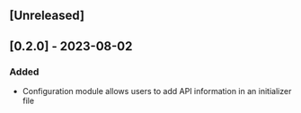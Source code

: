 ## [Unreleased]

## [0.2.0] - 2023-08-02

### Added

- Configuration module allows users to add API information in an initializer file
